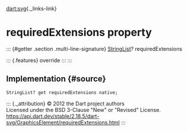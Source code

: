[dart:svg](../../dart-svg/dart-svg-library){._links-link}

requiredExtensions property
===========================

::: {#getter .section .multi-line-signature}
[StringList](../stringlist-class)? requiredExtensions

::: {.features}
override
:::
:::

Implementation {#source}
--------------

``` {.language-dart data-language="dart"}
StringList? get requiredExtensions native;
```

::: {._attribution}
© 2012 the Dart project authors\
Licensed under the BSD 3-Clause \"New\" or \"Revised\" License.\
<https://api.dart.dev/stable/2.18.5/dart-svg/GraphicsElement/requiredExtensions.html>
:::

